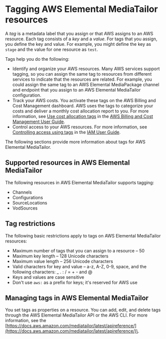 # Tagging AWS Elemental MediaTailor resources<a name="tagging"></a>

A *tag* is a metadata label that you assign or that AWS assigns to an AWS resource\. Each tag consists of a *key* and a *value*\. For tags that you assign, you define the key and value\. For example, you might define the key as `stage` and the value for one resource as `test`\.

Tags help you do the following:
+ Identify and organize your AWS resources\. Many AWS services support tagging, so you can assign the same tag to resources from different services to indicate that the resources are related\. For example, you could assign the same tag to an AWS Elemental MediaPackage channel and endpoint that you assign to an AWS Elemental MediaTailor configuration\.
+ Track your AWS costs\. You activate these tags on the AWS Billing and Cost Management dashboard\. AWS uses the tags to categorize your costs and deliver a monthly cost allocation report to you\. For more information, see [Use cost allocation tags](https://docs.aws.amazon.com/awsaccountbilling/latest/aboutv2/cost-alloc-tags.html) in the [AWS Billing and Cost Management User Guide](https://docs.aws.amazon.com/awsaccountbilling/latest/aboutv2/)\.
+ Control access to your AWS resources\. For more information, see [Controlling access using tags](https://docs.aws.amazon.com/IAM/latest/UserGuide/access_tags.html) in the [IAM User Guide](https://docs.aws.amazon.com/IAM/latest/UserGuide/)\. 

The following sections provide more information about tags for AWS Elemental MediaTailor\.

## Supported resources in AWS Elemental MediaTailor<a name="supported-resources"></a>

The following resources in AWS Elemental MediaTailor supports tagging:
+ Channels
+ Configurations
+ SourceLocations
+ VodSources

## Tag restrictions<a name="tagging-restrictions"></a>

The following basic restrictions apply to tags on AWS Elemental MediaTailor resources:
+ Maximum number of tags that you can assign to a resource – 50 
+ Maximum key length – 128 Unicode characters 
+ Maximum value length – 256 Unicode characters 
+ Valid characters for key and value – a\-z, A\-Z, 0\-9, space, and the following characters: \_ \. : / = \+ \- and @
+ Keys and values are case sensitive
+ Don't use `aws:` as a prefix for keys; it's reserved for AWS use

## Managing tags in AWS Elemental MediaTailor<a name="tagging-add-edit-delete"></a>

You set tags as properties on a resource\. You can add, edit, and delete tags through the AWS Elemental MediaTailor API or the AWS CLI\. For more information, see the [https://docs.aws.amazon.com/mediatailor/latest/apireference/](https://docs.aws.amazon.com/mediatailor/latest/apireference/)\.